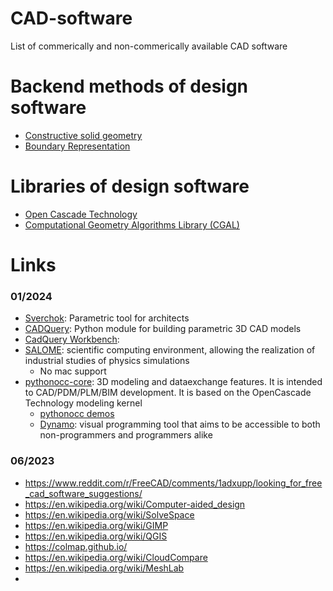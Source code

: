 # CAD-software
List of commerically and non-commerically available CAD software

# Backend methods of design software
- [Constructive solid geometry](https://en.wikipedia.org/wiki/Constructive_solid_geometry)
- [Boundary Representation](https://en.wikipedia.org/wiki/Boundary_representation)

# Libraries of design software
- [Open Cascade Technology](https://en.wikipedia.org/wiki/Open_Cascade_Technology)
- [Computational Geometry Algorithms Library (CGAL)](https://en.wikipedia.org/wiki/CGAL)

# Links

### 01/2024
- [Sverchok](https://github.com/nortikin/sverchok): Parametric tool for architects
- [CADQuery](https://github.com/CadQuery/cadquery): Python module for building parametric 3D CAD models
- [CadQuery Workbench](https://wiki.freecad.org/CadQuery_Workbench): 
- [SALOME](https://en.wikipedia.org/wiki/Salome_(software)): scientific computing environment, allowing the realization of industrial studies of physics simulations
  - No mac support
- [pythonocc-core](https://github.com/tpaviot/pythonocc-core): 3D modeling and dataexchange features. It is intended to CAD/PDM/PLM/BIM development. It is based on the OpenCascade Technology modeling kernel 
  - [pythonocc demos](https://github.com/tpaviot/pythonocc-demos)
  - [Dynamo](https://github.com/DynamoDS/Dynamo): visual programming tool that aims to be accessible to both non-programmers and programmers alike




### 06/2023
- https://www.reddit.com/r/FreeCAD/comments/1adxupp/looking_for_free_cad_software_suggestions/
- https://en.wikipedia.org/wiki/Computer-aided_design
- https://en.wikipedia.org/wiki/SolveSpace
- https://en.wikipedia.org/wiki/GIMP
- https://en.wikipedia.org/wiki/QGIS
- https://colmap.github.io/
- https://en.wikipedia.org/wiki/CloudCompare
- https://en.wikipedia.org/wiki/MeshLab
- 
